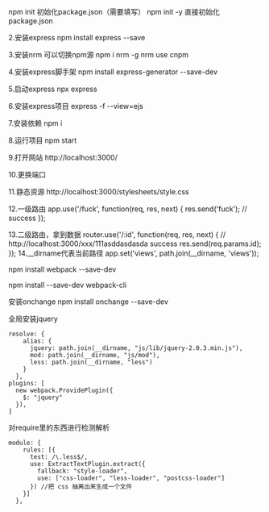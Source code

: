 npm init 初始化package.json（需要填写）
npm init -y 直接初始化package.json

2.安装express
npm install express --save

3.安装nrm 可以切换npm源
npm i nrm -g
nrm use cnpm

4.安装express脚手架
npm install express-generator --save-dev

5.启动express
npx express  

6.安装express项目
express -f --view=ejs

7.安装依赖
npm i

8.运行项目
npm start

9.打开网站
http://localhost:3000/

10.更换端口

11.静态资源
http://localhost:3000/stylesheets/style.css

12.一级路由
app.use('/fuck', function(req, res, next) {
    res.send('fuck');  // success
});

13.二级路由，拿到数据
router.use('/:id', function(req, res, next) {
    //   http://localhost:3000/xxx/111asddasdasda success
    res.send(req.params.id);
});
14.__dirname代表当前路径
app.set('views', path.join(__dirname, 'views'));


npm install webpack --save-dev 

npm install --save-dev webpack-cli
 
 
安装onchange
npm install onchange --save-dev

全局安装jquery
```angularjs
resolve: {
    alias: {
      jquery: path.join(__dirname, "js/lib/jquery-2.0.3.min.js"),
      mod: path.join(__dirname, "js/mod"),
      less: path.join(__dirname, "less")
    }
  },
plugins: [
  new webpack.ProvidePlugin({
    $: "jquery"
  }),
]
```

对require里的东西进行检测解析
```angularjs
module: {
    rules: [{
      test: /\.less$/,
      use: ExtractTextPlugin.extract({
        fallback: "style-loader",
        use: ["css-loader", "less-loader", "postcss-loader"]
      }) //把 css 抽离出来生成一个文件
    }]
  },
```
